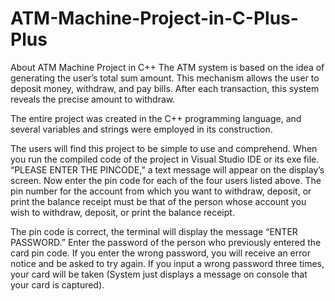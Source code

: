 # ATM-Machine-Project-in-C-Plus-Plus
About ATM Machine Project in C++
The ATM system is based on the idea of generating the user’s total sum amount. This mechanism allows the user to deposit money, withdraw, and pay bills. After each transaction, this system reveals the precise amount to withdraw.

The entire project was created in the C++ programming language, and several variables and strings were employed in its construction.

The users will find this project to be simple to use and comprehend. When you run the compiled code of the project in Visual Studio IDE or its exe file. “PLEASE ENTER THE PINCODE,” a text message will appear on the display’s screen.
Now enter the pin code for each of the four users listed above. The pin number for the account from which you want to withdraw, deposit, or print the balance receipt must be that of the person whose account you wish to withdraw, deposit, or print the balance receipt.

The pin code is correct, the terminal will display the message “ENTER PASSWORD.” Enter the password of the person who previously entered the card pin code.
If you enter the wrong password, you will receive an error notice and be asked to try again. If you input a wrong password three times, your card will be taken (System just displays a message on console that your card is captured).
